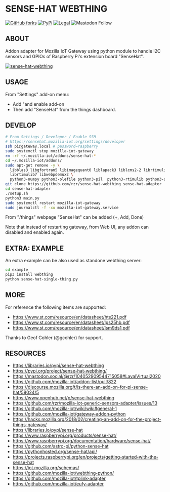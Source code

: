 # SENSE-HAT WEBTHING #

[![GitHub forks](
https://img.shields.io/github/forks/rzr/sense-hat-webthing.svg?style=social&label=Fork&maxAge=2592000
)](
https://GitHub.com/rzr/sense-hat-webthing
)
[![PyPi](
https://img.shields.io/pypi/v/sense-hat-webthing.svg
)](
https://pypi.org/project/sense-hat-webthing/
)
[![Legal](
https://img.shields.io/badge/license-MPL--2.0-blue.svg
)](
https://github.com/rzr/sense-hat-webthing/blob/master/LICENSE
)
![Mastodon Follow](
https://img.shields.io/mastodon/follow/279303?domain=https%3A%2F%2Fmastodon.social&style=social
)

## ABOUT ##

Addon adapter for Mozilla IoT Gateway 
using python module to handle I2C sensors and GPIOs
of Raspberry Pi's extension board "SenseHat".

[![sense-hat-webthing](
https://repository-images.githubusercontent.com/259962704/f411a980-8aea-11ea-94f4-aad36c651769#./file/sense-hat-webthing.jpg
)](
https://mastodon.social/@rzr/104052909544715058#LavalVirtual2020
"sense-hat-webthing")

## USAGE ##

From "Settings" add-on menu:

- Add "and enable add-on
- Then add "SenseHat" from the things dashboard.

## DEVELOP ##

```sh
# From Settings / Developer / Enable SSH
# https://sensehat.mozilla-iot.org/settings/developer
ssh pi@gateway.local # password=raspberry
sudo systemctl stop mozilla-iot-gateway
rm -rf ~/.mozilla-iot/addons/sense-hat-*
cd ~/.mozilla-iot/addons/
sudo apt-get remove -y \
  libblas3 libgfortran5 libimagequant0 liblapack3 liblcms2-2 librtimulib-utils \
  librtimulib7 libwebpdemux2 \
  python3-numpy python3-olefile python3-pil  python3-rtimulib python3-sense-hat
git clone https://github.com/rzr/sense-hat-webthing sense-hat-adapter
cd sense-hat-adapter
./setup.sh
python3 main.py
sudo systemctl restart mozilla-iot-gateway
sudo journalctl -f -xu mozilla-iot-gateway.service
```

From "/things" webpage "SenseHat" can be added (+, Add, Done)

Note that instead of restarting gateway,
from Web UI, any addon can disabled and enabled again.

## EXTRA: EXAMPLE ##

An extra example can be also used as standone webthing server:

```sh
cd example
pip3 install webthing
python sense-hat-single-thing.py
```

## MORE ##

For reference the following items are supported:

- <https://www.st.com/resource/en/datasheet/hts221.pdf>
- <https://www.st.com/resource/en/datasheet/lps25hb.pdf>
- <https://www.st.com/resource/en/datasheet/lsm9ds1.pdf>

Thanks to Geof Cohler (@gcohler) for support.

## RESOURCES ##

- <https://libraries.io/pypi/sense-hat-webthing>
- <https://pypi.org/project/sense-hat-webthing/>
- <https://mastodon.social/@rzr/104052909544715058#LavalVirtual2020>
- <https://github.com/mozilla-iot/addon-list/pull/822>
- <https://discourse.mozilla.org/t/is-there-an-add-on-for-pi-sense-hat/58024/5>
- <https://www.openhub.net/p/sense-hat-webthing>
- <https://github.com/rzr/mozilla-iot-generic-sensors-adapter/issues/13>
- <https://github.com/mozilla-iot/wiki/wiki#general-1>
- <https://github.com/mozilla-iot/gateway-addon-python>
- <https://hacks.mozilla.org/2018/02/creating-an-add-on-for-the-project-things-gateway/>
- <https://libraries.io/pypi/sense-hat>
- <https://www.raspberrypi.org/products/sense-hat/>
- <https://www.raspberrypi.org/documentation/hardware/sense-hat/>
- <https://github.com/astro-pi/python-sense-hat>
- <https://pythonhosted.org/sense-hat/api/>
- <https://projects.raspberrypi.org/en/projects/getting-started-with-the-sense-hat>
- <https://iot.mozilla.org/schemas/>
- <https://github.com/mozilla-iot/webthing-python/>
- <https://github.com/mozilla-iot/tplink-adapter>
- <https://github.com/mozilla-iot/eufy-adapter>
